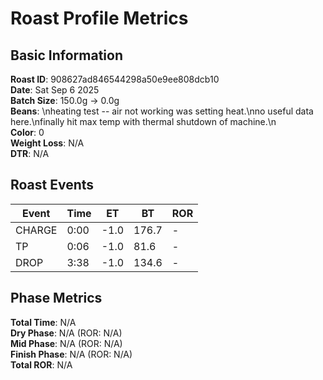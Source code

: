 # Roast Profile Metrics

## Basic Information
**Roast ID**: 908627ad846544298a50e9ee808dcb10  
**Date**: Sat Sep 6 2025  
**Batch Size**: 150.0g → 0.0g  
**Beans**: \nheating test -- air not working was setting heat.\nno useful data here.\nfinally hit max temp with thermal shutdown of machine.\n  
**Color**: 0  
**Weight Loss**: N/A  
**DTR**: N/A  

## Roast Events

| Event | Time | ET | BT | ROR |
|-------|------|----|----|-----|
| CHARGE | 0:00 | -1.0 | 176.7 | - |
| TP | 0:06 | -1.0 | 81.6 | - |
| DROP | 3:38 | -1.0 | 134.6 | - |

## Phase Metrics
**Total Time**: N/A  
**Dry Phase**: N/A (ROR: N/A)  
**Mid Phase**: N/A (ROR: N/A)  
**Finish Phase**: N/A (ROR: N/A)  
**Total ROR**: N/A  
